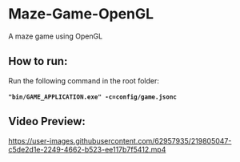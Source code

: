 # Maze-Game-OpenGL
A maze game using OpenGL

## How to run:
Run the following command in the root folder: <br/><br/>
**``` "bin/GAME_APPLICATION.exe" -c=config/game.jsonc ```**
<br/>

## Video Preview:
https://user-images.githubusercontent.com/62957935/219805047-c5de2d1e-2249-4662-b523-ee117b7f5412.mp4

